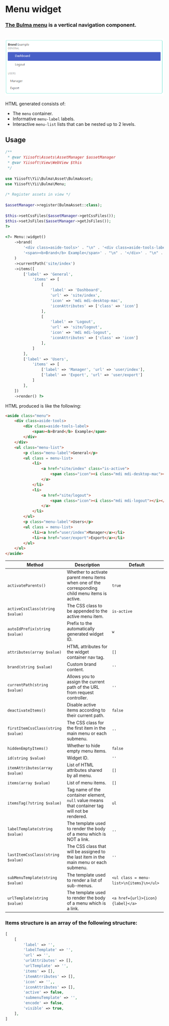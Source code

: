 # Menu widget

### [The Bulma menu](https://bulma.io/documentation/components/menu/) is a vertical navigation component.

<p align="center">
    </br>
    <img src="../../images/menu.png">
</p>

HTML generated consists of:
- The `menu` container.
- Informative `menu-label` labels.
- Interactive `menu-list` lists that can be nested up to 2 levels.

## Usage

```php
/**
 * @var Yiisoft\Assets\AssetManager $assetManager
 * @var Yiisoft\View\WebView $this
 */

use Yiisoft\Yii\Bulma\Asset\BulmaAsset;
use Yiisoft\Yii\Bulma\Menu;

/* Register assets in view */

$assetManager->register(BulmaAsset::class);

$this->setCssFiles($assetManager->getCssFiles());
$this->setJsFiles($assetManager->getJsFiles());
?>

<?= Menu::widget()
    ->brand(
        '<div class=aside-tools>' . "\n" . '<div class=aside-tools-label>' . "\n" .
        '<span><b>Brand</b> Example</span>' . "\n" . '</div>' . "\n" . '</div>'
    )
    ->currentPath('site/index')
    ->items([
        ['label' => 'General',
            'items' => [
                [
                    'label' => 'Dashboard',
                    'url' => 'site/index',
                    'icon' => 'mdi mdi-desktop-mac',
                    'iconAttributes' => ['class' => 'icon']
                ],
                [
                    'label' => 'Logout',
                    'url' => 'site/logout',
                    'icon' => 'mdi mdi-logout',
                    'iconAttributes' => ['class' => 'icon']
                ],
            ]
        ],
        ['label' => 'Users',
            'items' => [
                ['label' => 'Manager', 'url' => 'user/index'],
                ['label' => 'Export', 'url' => 'user/export']
            ]
        ],
    ])
    ->render() ?>
```

HTML produced is like the following:

```html
<aside class="menu">
    <div class=aside-tools>
        <div class=aside-tools-label>
            <span><b>Brand</b> Example</span>
        </div>
    </div>
    <ul class="menu-list">
        <p class="menu-label">General</p>
        <ul class = menu-list>
            <li>
                <a href="site/index" class="is-active">
                    <span class="icon"><i class="mdi mdi-desktop-mac"></i></span>Dashboard
                </a>
            </li>
            <li>
                <a href="site/logout">
                    <span class="icon"><i class="mdi mdi-logout"></i></span>Logout
                </a>
            </li>
        </ul>
        <p class="menu-label">Users</p>
        <ul class = menu-list>
            <li><a href="user/index">Manager</a></li>
            <li><a href="user/export">Export</a></li>
        </ul>
    </ul>
</aside>
```

Method | Description | Default
-------|-------------|---------
`activateParents()` | Whether to activate parent menu items when one of the corresponding child menu items is active. | `true`
`activeCssClass(string $value)` | The CSS class to be appended to the active menu item. | `is-active`
`autoIdPrefix(string $value)` | Prefix to the automatically generated widget ID. | `w`
`attributes(array $value)` | HTML attributes for the widget container nav tag. | `[]`
`brand(string $value)` | Custom brand content. | `''`
`currentPath(string $value)` | Allows you to assign the current path of the URL from request controller. | `''`
`deactivateItems()` | Disable active items according to their current path. | `false`
`firstItemCssClass(string $value)` | The CSS class for the first item in the main menu or each submenu. | `''`
`hiddenEmptyItems()` | Whether to hide empty menu items. | `false`
`id(string $value)` | Widget ID. | `''`
`itemAttributes(array $value)` | List of HTML attributes shared by all menu. | `[]`
`items(array $value)` | List of menu items. | `[]`
`itemsTag(?string $value)` | Tag name of the container element, `null` value means that container tag will not be rendered. | `ul`
`labelTemplate(string $value)`| The template used to render the body of a menu which is NOT a link. | `''`
`lastItemCssClass(string $value)` | The CSS class that will be assigned to the last item in the main menu or each submenu. | `''`
`subMenuTemplate(string $value)` | The template used to render a list of sub-menus. | `<ul class = menu-list>\n{items}\n</ul>`
`urlTemplate(string $value)` | The template used to render the body of a menu which is a link. | `<a href={url}>{icon}{label}</a>`

### Items structure is an array of the following structure:

```php
[
    [
        'label' => '',
        'labelTemplate' => '',
        'url' => '',
        'urlAttributes' => [],
        'urlTemplate' => '',
        'items' => [],
        'itemAtrributes' => [],
        'icon' => '',,
        'iconAttributes' => [],
        'active' => false,
        'submenuTemplate' => '',
        'encode' => false,
        'visible' => true,
    ],
]
